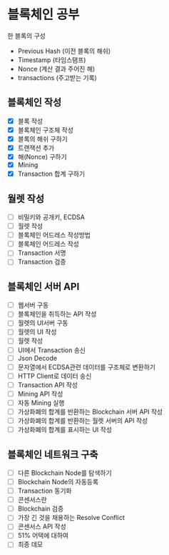 # 블록체인 공부

한 블록의 구성

- Previous Hash (이전 블록의 해쉬)
- Timestamp (타임스탬프)
- Nonce (계산 결과 주어진 해)
- transactions (주고받는 기록)

## 블록체인 작성
- [x] 블록 작성
- [x] 블록체인 구조체 작성
- [x] 블록의 해쉬 구하기
- [x] 트랜잭션 추가
- [x] 해(Nonce) 구하기
- [x] Mining
- [x] Transaction 합계 구하기

## 월렛 작성

- [ ] 비밀키와 공개키, ECDSA
- [ ] 월렛 작성
- [ ] 블록체인 어드레스 작성방법
- [ ] 블록체인 어드레스 작성
- [ ] Transaction 서명
- [ ] Transaction 검증

## 블록체인 서버 API

- [ ] 웹서버 구동
- [ ] 블록체인을 취득하는 API 작성
- [ ] 월렛의 UI서버 구동
- [ ] 월렛의 UI 작성
- [ ] 월렛 작성
- [ ] UI에서 Transaction 송신
- [ ] Json Decode
- [ ] 문자열에서 ECDSA관련 데이터를 구조체로 변환하기
- [ ] HTTP Client로 데이터 송신
- [ ] Transaction API 작성
- [ ] Mining API 작성
- [ ] 자동 Mining 실행
- [ ] 가상화폐의 합계를 반환하는 Blockchain 서버 API 작성
- [ ] 가상화폐의 합계를 반환하는 월렛 서버의 API 작성
- [ ] 가상화폐의 합계를 표시하는 UI 작성

## 블록체인 네트워크 구축

- [ ] 다른 Blockchain Node를 탐색하기
- [ ] Blockchain Node의 자동등록
- [ ] Transaction 동기화
- [ ] 콘센서스란
- [ ] Blockchain 검증
- [ ] 가장 긴 것을 채용하는 Resolve Conflict
- [ ] 콘센서스 API 작성
- [ ] 51% 어택에 대하여
- [ ] 최종 데모